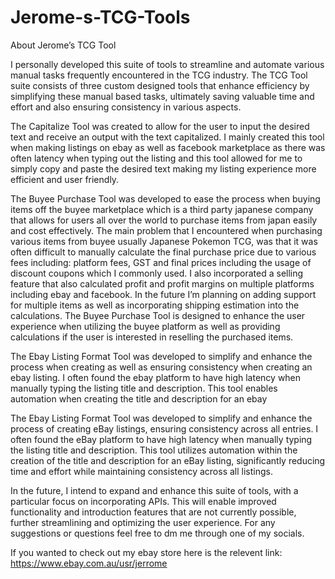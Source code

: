 # Jerome-s-TCG-Tools

About Jerome’s TCG Tool


I personally developed this suite of tools to streamline and automate various manual tasks frequently encountered in the TCG industry. The TCG Tool suite consists of three custom designed tools that enhance efficiency by simplifying these manual based tasks, ultimately saving valuable time and effort and also ensuring consistency in various aspects.

The Capitalize Tool was created to allow for the user to input the desired text and receive an output with the text capitalized. I mainly created this tool when making listings on ebay as well as  facebook marketplace as there was often latency when typing out the listing and this tool allowed for me to simply copy and paste the desired text making my listing experience more efficient and user friendly. 


The Buyee Purchase Tool was developed to ease the process when buying items off the buyee marketplace which is a third party japanese company that allows for users all over the world to purchase items from japan easily and cost effectively. The main problem that I encountered when purchasing various items from buyee usually Japanese Pokemon TCG, was that it was often difficult to manually calculate the final purchase price due to various fees including: platform fees, GST and final prices including the usage of discount coupons which I commonly used. I also incorporated a selling feature that also calculated profit and profit margins on multiple platforms including ebay and facebook. In the future I’m planning on adding support for multiple items as well as incorporating shipping estimation into the calculations. The Buyee Purchase Tool is designed to enhance the user experience when utilizing the buyee platform as well as providing calculations if the user is interested in reselling the purchased items.

The Ebay Listing Format Tool was developed to simplify and enhance the process when creating as well as ensuring consistency when creating an ebay listing. I often found the ebay platform to have high latency when manually typing the listing title and description. This tool enables automation when creating the title and description for an ebay

The Ebay Listing Format Tool was developed to simplify and enhance the process of creating eBay listings, ensuring consistency across all entries. I often found the eBay platform to have high latency when manually typing the listing title and description. This tool utilizes automation within the creation of the title and description for an eBay listing, significantly reducing time and effort while maintaining consistency across all listings.

In the future, I intend to expand and enhance this suite of tools, with a particular focus on incorporating APIs. This will enable improved functionality and introduction features that are not currently possible, further streamlining and optimizing the user experience. For any suggestions or questions feel free to dm me through one of my socials.


If you wanted to check out my ebay store here is the relevent link: https://www.ebay.com.au/usr/jerrome
